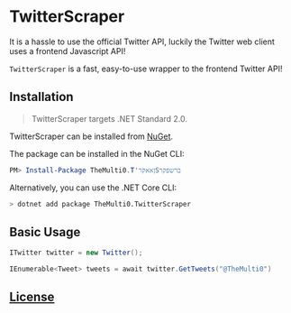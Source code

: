# TwitterScraper
It is a hassle to use the official Twitter API, luckily the Twitter web client uses a frontend Javascript API!

`TwitterScraper` is a fast, easy-to-use wrapper to the frontend Twitter API!

## Installation
> TwitterScraper targets .NET Standard 2.0.

TwitterScraper can be installed from [NuGet](https://www.nuget.org/packages/TheMulti0.TwitterScraper/).
<br />

The package can be installed in the NuGet CLI:
```ps1
PM> Install-Package TheMulti0.T'ןאאקרSברשפקר
```
Alternatively, you can use the .NET Core CLI:
```bash
> dotnet add package TheMulti0.TwitterScraper
```

## Basic Usage

```cs
ITwitter twitter = new Twitter();

IEnumerable<Tweet> tweets = await twitter.GetTweets("@TheMulti0")
```

## [License](https://github.com/TheMulti0/TwitterScraper/blob/master/LICENSE)